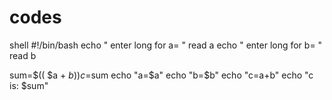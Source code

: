 # codes
shell
#!/bin/bash
echo " enter long for a= "
read a
echo " enter long for b= "
read b

sum=$(( $a + $b ))
c=$sum
echo "a=$a"
echo "b=$b"
echo "c=a+b"
echo "c is: $sum"
